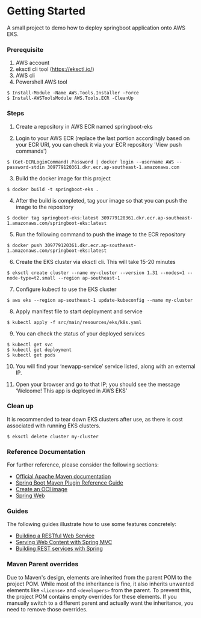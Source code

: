 # Getting Started
A small project to demo how to deploy springboot application onto AWS EKS.

### Prerequisite
1. AWS account
2. eksctl cli tool (https://eksctl.io/)
3. AWS cli
4. Powershell AWS tool
```
$ Install-Module -Name AWS.Tools.Installer -Force
$ Install-AWSToolsModule AWS.Tools.ECR -CleanUp
```

### Steps
1. Create a repository in AWS ECR named springboot-eks

2. Login to your AWS ECR (replace the last portion accordingly based on your ECR URI, you can check it via your ECR repository 'View push commands')
```
$ (Get-ECRLoginCommand).Password | docker login --username AWS --password-stdin 309779120361.dkr.ecr.ap-southeast-1.amazonaws.com
```

3. Build the docker image for this project
```
$ docker build -t springboot-eks .
```

4. After the build is completed, tag your image so that you can push the image to the repository
```
$ docker tag springboot-eks:latest 309779120361.dkr.ecr.ap-southeast-1.amazonaws.com/springboot-eks:latest
```

5. Run the following command to push the image to the ECR repository
```
$ docker push 309779120361.dkr.ecr.ap-southeast-1.amazonaws.com/springboot-eks:latest
```

6. Create the EKS cluster via eksctl cli. This will take 15-20 minutes
```
$ eksctl create cluster --name my-cluster --version 1.31 --nodes=1 --node-type=t2.small --region ap-southeast-1
```

7. Configure kubectl to use the EKS cluster
```
$ aws eks --region ap-southeast-1 update-kubeconfig --name my-cluster
```

8. Apply manifest file to start deployment and service
```
$ kubectl apply -f src/main/resources/eks/k8s.yaml
```

9. You can check the status of your deployed services
```
$ kubectl get svc
$ kubectl get deployment
$ kubectl get pods
```

10. You will find your ‘newapp-service’ service listed, along with an external IP.

11. Open your browser and go to that IP; you should see the message ‘Welcome! This app is deployed in AWS EKS’

### Clean up
It is recommended to tear down EKS clusters after use, as there is cost associated with running EKS clusters.
```
$ eksctl delete cluster my-cluster
```

### Reference Documentation
For further reference, please consider the following sections:

* [Official Apache Maven documentation](https://maven.apache.org/guides/index.html)
* [Spring Boot Maven Plugin Reference Guide](https://docs.spring.io/spring-boot/3.4.3/maven-plugin)
* [Create an OCI image](https://docs.spring.io/spring-boot/3.4.3/maven-plugin/build-image.html)
* [Spring Web](https://docs.spring.io/spring-boot/3.4.3/reference/web/servlet.html)

### Guides
The following guides illustrate how to use some features concretely:

* [Building a RESTful Web Service](https://spring.io/guides/gs/rest-service/)
* [Serving Web Content with Spring MVC](https://spring.io/guides/gs/serving-web-content/)
* [Building REST services with Spring](https://spring.io/guides/tutorials/rest/)

### Maven Parent overrides

Due to Maven's design, elements are inherited from the parent POM to the project POM.
While most of the inheritance is fine, it also inherits unwanted elements like `<license>` and `<developers>` from the parent.
To prevent this, the project POM contains empty overrides for these elements.
If you manually switch to a different parent and actually want the inheritance, you need to remove those overrides.

